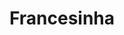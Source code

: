 ---
layout: post
title: "Francesinha"
permalink: /Francesinha/
description: "Vegan kebab with jaca or pleurothus"
image: "/assets/img/francesinha.jpg"
ingredients: >
  A banana is an edible fruit – botanically a berry – produced by several
  kinds of large herbaceous flowering plants in the genus Musa.
recipe: >
  In some countries, bananas used for cooking may be called "plantains",
  distinguishing them from dessert bananas. The fruit is variable in size,
  color, and firmness, but is usually elongated and curved, with soft
  flesh rich in starch covered with a rind, which may be green, yellow,
  red, purple, or brown when ripe.
---